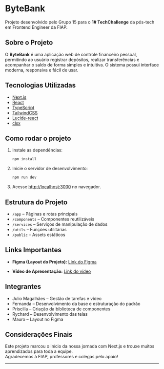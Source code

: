 # ByteBank

Projeto desenvolvido pelo Grupo 15 para o **1# TechChallenge** da pós-tech em Frontend Engineer da FIAP.

## Sobre o Projeto

O **ByteBank** é uma aplicação web de controle financeiro pessoal, permitindo ao usuário registrar depósitos, realizar transferências e acompanhar o saldo de forma simples e intuitiva. O sistema possui interface moderna, responsiva e fácil de usar.

## Tecnologias Utilizadas

- [Next.js](https://nextjs.org/)
- [React](https://react.dev/)
- [TypeScript](https://www.typescriptlang.org/)
- [TailwindCSS](https://tailwindcss.com/)
- [Lucide-react](https://lucide.dev/)
- [clsx](https://www.npmjs.com/package/clsx)

## Como rodar o projeto

1. Instale as dependências:
   ```bash
   npm install
   ```
2. Inicie o servidor de desenvolvimento:
   ```bash
   npm run dev
   ```
3. Acesse [http://localhost:3000](http://localhost:3000) no navegador.

## Estrutura do Projeto

- `/app` – Páginas e rotas principais
- `/components` – Componentes reutilizáveis
- `/services` – Serviços de manipulação de dados
- `/utils` – Funções utilitárias
- `/public` – Assets estáticos

## Links Importantes

- **Figma (Layout do Projeto):** [Link do Figma](https://www.figma.com/proto/O9EAECv2XrsI5ne8CAEzeX/Tech-Challenge--1?node-id=0-1&t=JpYajzaTEiAAgaYQ-1) <!-- Substitua pelo link real do Figma -->
<!-- **Documentação Next.js:** [https://nextjs.org/docs](https://nextjs.org/docs)
- **Documentação TailwindCSS:** [https://tailwindcss.com/docs](https://tailwindcss.com/docs)-->
- **Vídeo de Apresentação:** [Link do vídeo](https://discord.com/channels/@me/1384146397623746560/1404665389597720576) <!-- Substitua pelo link real do vídeo -->

## Integrantes

- Julio Magalhães – Gestão de tarefas e vídeo
- Fernanda – Desenvolvimento da base e estruturação do padrão
- Priscilla – Criação da biblioteca de componentes
- Rychard – Desenvolvimento das telas
- Mauro – Layout no Figma

## Considerações Finais

Este projeto marcou o início da nossa jornada com Next.js e trouxe muitos aprendizados para toda a equipe.  
Agradecemos à FIAP, professores e colegas pelo apoio!

---
